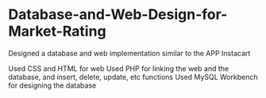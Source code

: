 # Database-and-Web-Design-for-Market-Rating

Designed a database and web implementation similar to the APP Instacart

Used CSS and HTML for web 
Used PHP for linking the web and the database, and insert, delete, update, etc functions
Used MySQL Workbench for designing the database
